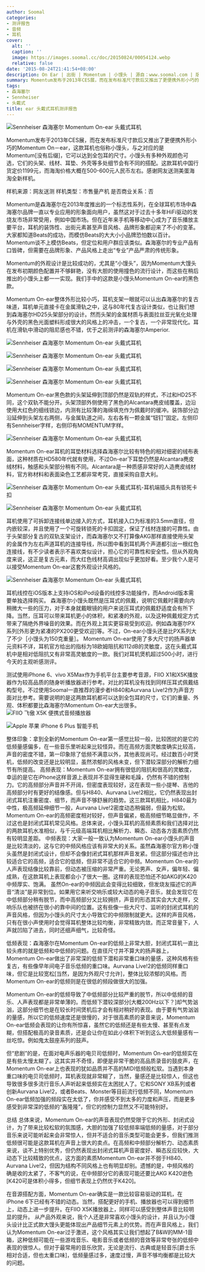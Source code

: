 ```yaml
---
author: Soomal
categories:
- 测评报告
- 音频
- 耳机
cover:
  alt: ''
  caption: ''
  image: https://images.soomal.cc/doc/20150824/00054124.webp
  relative: false
date: '2015-08-24T21:41:54+08:00'
description: On Ear | 出街 | Momentum | 小馒头 | 源自：www.soomal.com | 版权：原创 |  平均/总评分：09.50/209
summary: Momentum发布于2013年CES展，而在发布标准尺寸款后又推出了更便携外形小巧的Momentum On－ear，这款耳机也俗称小馒头。小馒头有多种外观颜色可选。这款耳机中国行货定价1199元，而海淘价格大概在500-600元人民币左右。
tags:
- 森海塞尔
- Sennheiser
- 头戴式
title: ear 头戴式耳机测评报告
---
```


![Sennheiser 森海塞尔 Momentum On-ear 头戴式耳机](https://images.soomal.cc/doc/20150812/00053802.webp)



Momentum发布于2013年CES展，而在发布标准尺寸款后又推出了更便携外形小巧的Momentum On－ear，这款耳机也俗称小馒头，与之对应的是Momentum[没有后缀]，它可以达到全包耳的尺寸。小馒头有多种外观颜色可选，它们的头架、线材、耳垫、外壳等多处细节会有不同的搭配。这款耳机中国行货定价1199元，而海淘价格大概在500-600元人民币左右。感谢网友送测美蛋海淘全新样机。



样机来源：网友送测
样机类型：市售量产机
是否商业关系：否



Momentum是森海塞尔在2013年度推出的一个标志性系列，在全球耳机市场中森海塞尔品牌一直以专业应用的形象面向用户，虽然这对于过去十多年HiFi驱动的发烧友市场非常受用，例如中国市场。但在近年来手机等移动中心成为了音乐播放主要平台，耳机的装饰性、出街元素甚至声音风格、品牌形象都迎来了不小的变革。大家都知道Beats的成功，而模仿Beats的大大小小品牌恐怕数以百计。Momentum谈不上模仿Beats，但定位和用户群应该类似。森海塞尔的专业产品有口皆碑，但需要在品牌形象、产品风格上走出“专业”产品严肃的传统形象。



Momentum的外观设计是比较成功的，尤其是“小馒头”，因为Momentum大馒头在发布初期颜色配置并不够鲜艳，没有大胆的使用撞色的流行设计，而这些在稍后推出的小馒头上都一一实现。我们手中的这款是小馒头Momentum On-ear的黑色款。



Momentum On-ear整体外形比较小巧，耳机支架一眼就可以认出森海塞尔的复古味道，耳机单元直接卡在金属滑轨之中，这与80年代复古设计类似，也让我们想到森海塞尔HD25头架部分的设计。然而头架的金属材质与表面拉丝亚光氧化处理与外壳的黑色光面塑料形成很大的风格上的冲击，一个复古，一个非常现代化。耳机在滑轨中滑动的阻尼感也不错，优于之前测评的森海塞尔Amperior.



![Sennheiser 森海塞尔 Momentum On-ear 头戴式耳机](https://images.soomal.cc/doc/20150812/00053803_01.webp)



![Sennheiser 森海塞尔 Momentum On-ear 头戴式耳机](https://images.soomal.cc/doc/20150812/00053804_01.webp)



![Sennheiser 森海塞尔 Momentum On-ear 头戴式耳机](https://images.soomal.cc/doc/20150812/00053805_01.webp)



![Sennheiser 森海塞尔 Momentum On-ear 头戴式耳机](https://images.soomal.cc/doc/20150812/00053806_01.webp)



Momentum On-ear黑色款的头架延伸到顶部仍然是双轨的样式，不过和HD25不同，这个双轨不能分开。头架顶部外侧使用了黑色的Alcantara麂皮绒覆盖，边沿使用大红色的细线锁边，内测有比较薄的海绵填充作为佩戴时的缓冲。装饰部分边沿延伸到头架左右两侧，与金属轨道之间，左右各有一颗金属“钮钉”固定。左侧印有Sennheiser字样，右侧印有MOMENTUM字样。



![Sennheiser 森海塞尔 Momentum On-ear 头戴式耳机](https://images.soomal.cc/doc/20150812/00053807.webp)



Momentum On-ear耳机的耳垫材料选择森海塞尔比较有特色的相对细密的绒布表面，这种材质在HD580年代就有使用，不过On-ear下耳垫仍然是Alcantara麂皮绒材料，触感和头架部分稍有不同。Alcantara是一种质感非常好的人造麂皮绒材料，官方称材料和表面染色工艺都非常考究，直接采购自意大利。



![Sennheiser 森海塞尔 Momentum On-ear 头戴式耳机-耳机端插头具有锁死卡扣](https://images.soomal.cc/doc/20150812/00053812.webp)



![Sennheiser 森海塞尔 Momentum On-ear 头戴式耳机](https://images.soomal.cc/doc/20150812/00053813.webp)



耳机使用了可拆卸连接线单边接入的方式，耳机接入口为标准的3.5mm直径，但内嵌较深，并且使用了一个可旋转锁死的卡扣固定，保证了线材连接的可靠性。由于头架部分复古的双轨支架设计，而森海塞尔又不打算像AKG那样直接使用头架的金属作为左右声道耳机的连接导线，所以图中看到耳机两个声道都引出一根红色连接线，有不少读者表示不喜欢类似设计，担心它的可靠性和安全性。但从外观角度来说，这正是复古元素，而大红色线材高调出现似乎更加好看。至少我个人是可以接受Momentum On-ear这套外观设计风格的。



![Sennheiser 森海塞尔 Momentum On-ear 头戴式耳机](https://images.soomal.cc/doc/20150812/00053808.webp)



耳机线控在iOS版本上支持iOS和iPod设备的线控多功能操作，而Android版本需要单独选择购买。
森海塞尔小馒头既然是压耳式的佩戴，说明它佩戴时需要向内稍微大一些的压力，对于本身就戴眼镜的用户来说压耳式的佩戴舒适度会有所下降。当然，压耳可以带来耳机更小的体积，和紧凑的外观，以及这种佩戴规定方式带来了隔绝外界噪音的效果。而在外观上其实更容易受到欢迎。例如森海塞尔PX系列[外形更为紧凑的PX200更受欢迎]等。不过，On-ear小馒头还是比PX系列大了不少［小馒头为150克重量］。
Momentum On-ear使用了多大尺寸的扬声器单元资料不详，耳机官方给出的指标为18欧姆阻抗和112dB的灵敏度，这在头戴式耳机中是相对低阻抗又有非常高灵敏度的一款。我们对耳机煲机超过500小时，进行今天的主观听感测评。

测试使用iPhone 6、vivo X5Max作为手机平台主要参考音源，FIIO X1和X5K播放器作为较高品质的随身听播放器进行参考。对比的耳机没有找到同样压耳式佩戴结构型号。不过使用Soomal一直推荐的漫步者H840和Aurvana Live!2作为声音方面对比参考。需要说明的是这两款耳机都可以达到全包耳的尺寸，它们的重量、外观、体积都要比森海塞尔Momentum On-ear大出很多。
![FIIO 飞傲 X5K 便携式音频播放器](https://images.soomal.cc/doc/20150623/00052585_01.webp)




![Apple 苹果 iPhone 6 Plus 智能手机](https://images.soomal.cc/doc/20141027/00046951_01.webp)




整体印象：拿到全新的Momentum On-ear第一感觉比较一般，比较困扰的是它的低频量感偏多，在一些音乐里听起来比较怪异。而在高频方面灵敏度确实比较高，声音的密度不错，第一印象除了低频不满意以外，其他表现尚可。经过数百小时煲机，低频的改变还是比较明显，虽然浓郁的风格未变，但下潜较深部分的解析力细节有所提高。
高频表现：Momentum On-ear拥有很低的阻抗和很高的灵敏度，幸运的是它在iPhone这样音源上表现并不显得生硬和毛躁，仍然有不错的控制力。它的高频部分声音并不开阔，但密度表现较好，这在表现一些小提琴、吉他的高频部分时有更好的结像感。但与H840、Aurvana Live!2相比，它仍然表现出封闭式耳机注重密度、细节，而声音不够舒展的趋势。这三款耳机相比，H840最为中性，极高频延伸细节一般，Aurvana Live!2密度动态稍偏弱，但最为松软。Momentum On-ear的高频密度相对较好，但声音偏紧，极高频细节略显做作，不过这也是封闭式耳机常见风格。总体来说，小馒头耳机的高频素质和我们选择对比的两款耳机水准相似，与千元级高端耳机相比解析力、瞬态、动态各方面素质仍然有较明显差距。
中频表现：大家一般一致认为Momentum On-ear小馒头的声音是比较清淡的，这与它的中频风格应该有非常大的关系。虽然森海塞尔官方称小馒头虽然是封闭式设计，但却不会像封闭式耳机那样声音发紧。但这部分描述也许比较适合它的高频，适合它的低频，但非常不适合它的中频。Momentum On-ear的人声表现结像比较靠前，但动态被压缩的非常严重。无论男声、女声，偏年轻、偏成熟，在这款耳机上表现都会小了很大一圈。这样的表现恐怕还不如AKG的K420中频厚实、饱满。
虽然On-ear的中频因此会变得比较细致，但发烧友描述它的声音“清淡”是非常到位。如果用它来听交响乐或较大动态的电子音乐，就会发现它在中低频部分稍有脱节，而中高频部分又比较拥挤，声音的形态其实会大大走样，交响乐队也被挤在很小的靠中间的位置。这有些像一些大尺寸、监听的封闭式耳机的声音风格，但因为小馒头的尺寸太小导致它的中频限制就更大。这样的声音风格，只有在很小声使用时会觉得耳机整体比较均衡，非常精致内敛。而正常音量下，人声就凹陷了进去，同时还细声细气，比较奇怪。

低频表现：森海塞尔在Momentum On-ear的低频上非常大胆，封闭式耳机一直比较头疼的就是低频和中低频的问题。在直径尺寸并不算大的扬声器上，Momentum On-ear做出了非常深的低频下潜和非常重口味的量感，这种风格有些复古，有些像早年间电子音乐低频的重口味。Aurvana Live!2的低频同样重口味，但它是比较宽松[当然，是因为外观尺寸允许]，整体比较浓郁的风格。而Momentum On-ear的低频则是在很低的频段做很大的加强。

Momentum On-ear的低频导致了中低频部分比较严重的脱节，所以中低频的音乐、人声表现都是非常单薄的。而低频下潜较深部分[大概200Hz以下？]却气势汹汹，这部分细节也是在较长时间煲机后才会有相对稍好的表现。由于要有气势汹汹的量感，所以它的低频速度还是很慢的，对于很高素质的录音来说，Momentum On-ear低频会表现的让你有所惊喜，虽然它的低频还是有些太慢、甚至有点发糊，但搭配极高的录音素质，还是会让你在如此小体积下听到这么大低频量感有一丝吃惊。例如鬼太鼓座系列的鼓声。

但“悲剧”的是，在面对电声乐器的电贝司低频时，Momentum On-ear的低频实在是有些太慢太糊了。这其实并不奇怪，即便是非常干脆的高品质录音的鼓皮声，在Momentum On-ear上也表现的犹如品质并不高的MIDI低频般松软。当遇到本身重口味的电贝司低频时，耳机表现就非常糊了，当然，量感还是比较惊人，但这也导致很多很多流行音乐人声听起来低频实在太困扰人了。它和SONY XB系列或者创新Aurvana Live!2，或者Beats、Monster等目前流行低频不同，Momentum On-ear低频加强的频段实在太低了，你并感受不到太多的力度和声压，而是更多感受到非常深的低频的“轰隆隆”，但它的控制力显然又不可能特别好。

总结
总体来说，Momentum On-ear的声音表现仍然受限于它的外形、封闭式设计，为了带来比较松软的氛围感，大胆的加强了较低频率端低频的量感，对于部分音乐来说可能听起来会非常惊人，但并不适合的音乐类型可能会更多，但我们推测低频很可能是这款耳机在声音上很大的卖点。在高频和中频部分解析力、动态素质来说，谈不上特别优秀，但仍然表现出封闭式耳机声音密度好、瞬态反应较快，大动态下比较精致的优点，这方面的素质Momentum On-ear并不弱于H840、Aurvana Live!2，但因为结构不同风格上也有明显却别。遗憾的是，中频风格的确是收的太紧了，不客气的说，在中频部分它的表现可能还要比AKG K420逊色[K420可是体积小得多，但细节表现上仍然优于K420]。

在音源搭配方面，Momentum On-ear确实是一款比较容易驱动的耳机，在iPhone 6下已经有不错的动态。当然，搭配更好的手机、播放器也可以得到细节上，动态上进一步提升。在FIIO X5K播放器上，同样可以感受到整体声音比较明显的提升。
从产品外观来说，我个人还是非常喜欢小馒头的设计，并且认为小馒头设计比正式款大馒头更能体现出产品细节元素上的优势。而在声音风格上，我们认为Momentum On-ear过于激进，这个风格其实让我们想起了B&W的MM-1音箱，这种低频可能在一些游戏音乐、电影音乐或者低频的音效等非常夸张的低频中表现的很惊人。但对于最常用的音乐欣赏，无论是流行、古典或是轻音乐[爵士乐相对合适，但也太重口味]，低频量感过多，速度过慢，声音不够均衡都是比较大的问题。